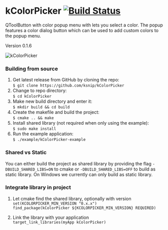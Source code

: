 # kColorPicker [![Build Status][github-badge]][github-url]
QToolButton with color popup menu with lets you select a color. The popup features a color dialog button which can be used to add custom colors to the popup menu.

Version 0.1.6

![kColorPicker](https://i.imgur.com/VkhUvFa.png "kColorPicker")

### Building from source
1. Get latest release from GitHub by cloning the repo:  
    `$ git clone https://github.com/ksnip/kColorPicker`
2. Change to repo directory:  
    `$ cd kColorPicker`  
3. Make new build directory and enter it:  
    `$ mkdir build && cd build`  
4. Create the makefile and build the project:  
    `$ cmake .. && make`  
5. Install shared library (not required when only using the example):  
    `$ sudo make install`  
6. Run the example application:  
    `$ ./example/kColorPicker-example`  


### Shared vs Static
You can either build the project as shared library by providing the flag `-DBUILD_SHARED_LIBS=ON`
to cmake or `-DBUILD_SHARED_LIBS=OFF` to build as static library. On Windows we currently can
only build as static library.


### Integrate library in project

1. Let cmake find the shared library, optionally with version  
    `set(KCOLORPICKER_MIN_VERSION "0.x.x")`  
    `find_package(kColorPicker ${KCOLORPICKER_MIN_VERSION} REQUIRED)`  

2. Link the library with your application  
    `target_link_libraries(myApp kColorPicker)`  


[github-badge]:        https://github.com/ksnip/kColorPicker/actions/workflows/build.yml/badge.svg
[github-url]:          https://github.com/ksnip/kColorPicker/actions